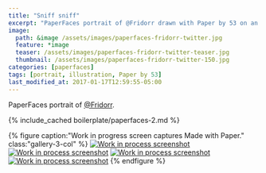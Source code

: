 ```yaml
---
title: "Sniff sniff"
excerpt: "PaperFaces portrait of @Fridorr drawn with Paper by 53 on an iPad."
image: 
  path: &image /assets/images/paperfaces-fridorr-twitter.jpg 
  feature: *image
  teaser: /assets/images/paperfaces-fridorr-twitter-teaser.jpg
  thumbnail: /assets/images/paperfaces-fridorr-twitter-150.jpg
categories: [paperfaces]
tags: [portrait, illustration, Paper by 53]
last_modified_at: 2017-01-17T12:59:55-05:00
---
```


PaperFaces portrait of [@Fridorr](https://twitter.com/Fridorr).

{% include_cached boilerplate/paperfaces-2.md %}

{% figure caption:"Work in progress screen captures Made with Paper." class:"gallery-3-col" %}
[![Work in process screenshot](/assets/images/paperfaces-fridorr-process-1-600.jpg)](/assets/images/paperfaces-fridorr-process-1-lg.jpg) [![Work in process screenshot](/assets/images/paperfaces-fridorr-process-2-600.jpg)](/assets/images/paperfaces-fridorr-process-2-lg.jpg) [![Work in process screenshot](/assets/images/paperfaces-fridorr-process-3-600.jpg)](/assets/images/paperfaces-fridorr-process-3-lg.jpg) [![Work in process screenshot](/assets/images/paperfaces-fridorr-process-4-600.jpg)](/assets/images/paperfaces-fridorr-process-4-lg.jpg)
{% endfigure %}
